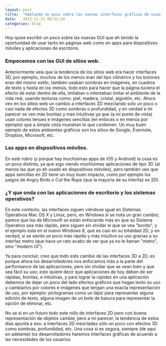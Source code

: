 ```yaml
---
layout: post
title:  "Hablando un poco sobre las nuevas interfaces gráficas de usuario (GUI)"
date:   2012-11-21 08:51:24
categories: blog
---
```



Hoy quise escribir un poco sobre las nuevas GUI que eh tenido la oportunidad de usar tanto en páginas web como en apps para dispositivos móviles y aplicaciones de escritorio.

### Empecemos con las GUI de sitios web.
Anteriormente veía que la tendencia de los sitios web era hacer interfaces 3D, por ejemplo, muchos de los menús eran del tipo cilíndrico y los botones eran del mismo estilo, también usaban sombras en imágenes, en cuadros de texto y hasta en los menús, todo esto para hacer que la página tuviera el efecto de estar dentro de ella, imitaban o intentaban imitar el ambiente de la vida real, usando texturas como: piel, madera, cristal, algodón, etc. Ahora veo en los sitios web un cambio a interfaces 2D mezclando solo un poco o casi nada de efectos 3D como sombras o profundidad, y en verdad a mi parecer se ven más bonitas y mas intuitivas ya que (a mi punto de vista) usan colores tenues e imágenes sencillas (en enlaces o en menús por ejemplo) que a simple vista muestran lo que contienen. Un muy buen ejemplo de estos ambientes gráficos son los sitios de Google, Evernote, Dropbox, Microsoft, etc.

### Las apps en dispositivos móviles.
En este rubro (y porque hay muchisimas apps de iOS y Android) la cosa es un poco distinta, ya que sigo viendo muchisimas aplicaciones de tipo 3D (al menos las que yo eh usado en dispositivos móviles), pero también veo que apps sencillas en 2D tiene un muy buen impacto, como por ejemplo los juegos de Angry Birds o Cut the Rope (que la mayoria de su interfaz es 2D).

### ¿Y que onda con las aplicaciones de escritorio y los sistemas operativos?
En este contexto, las interfaces siguen viéndose igual en Sistemas Operativos Mac OS X y Linux, pero, en Windows si se nota un gran cambio; parece que los de Microsoft se están enfocando más en que su Sistema Operativo sea más rápido, pero siguen sin olvidar el que se vea "bonito", y el ejemplo esta en el nuevo Windows 8, que es casi en su totalidad 2D, y en verdad, si se siente un poco más rápido y más intuitivo su uso gracias a su interfaz metro (que hace un rato acabo de ver que ya no le llaman "metro", sino "modern UI").

Ya para concluir, creo que todo este cambio de las interfaces 3D a 2D, es porque ahora los desarrolladores nos enfocamos más a la parte del performance de las aplicaciones, pero sin olvidar que se vean bien y que sea fácil su uso; esto quiere decir que aplicaciones de hoy deben de ser rápidas, bonitas, e intiutivas, y para lograr la rapidez en una aplicación debemos de dejar un poco del lado efectos gráficos que hagan lento su uso y cambiarlos por colores e imágenes que tengan una exacta representación de uso, por ejemplo: pictogramas como un lápiz para representar alguna edición de texto, alguna imagen de un bote de basura para representar la opción de eliminar, etc.

No se si en un futuro todo este rollo de interfaces 2D pero con buena representación de objetos cambie, pero a mi parecer, la tendencia de estos días apunta a eso: a interfaces 2D mezcladas sólo un poco con efectos 3D como sombras, profundidad, etc.
Una cosa si es segura, siempre (de aquí en adelante) los desarrolladores haremos interfaces gráficas de acuerdo a las necesidades de los usuarios.
